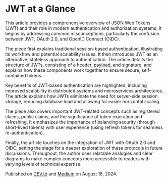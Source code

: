 # JWT at a Glance

This article provides a comprehensive overview of JSON Web Tokens (JWT) and their role in modern authentication and authorization systems. It begins by addressing common misconceptions, particularly the confusion between JWT, OAuth 2.0, and OpenID Connect (OIDC).

The piece first explains traditional session-based authentication, illustrating its workflow and potential scalability issues. It then introduces JWT as an alternative, stateless approach to authentication. The article details the structure of JWTs, consisting of a header, payload, and signature, and explains how these components work together to ensure secure, self-contained tokens.

Key benefits of JWT-based authentication are highlighted, including improved scalability in distributed systems and microservices architectures. The article explains how JWTs eliminate the need for server-side session storage, reducing database load and allowing for easier horizontal scaling.

The piece also covers important JWT-related concepts such as registered claims, public claims, and the significance of token expiration and refreshing. It emphasizes the importance of balancing security (through short-lived tokens) with user experience (using refresh tokens for seamless re-authentication).

Finally, the article touches on the integration of JWT with OAuth 2.0 and OIDC, setting the stage for a deeper exploration of these protocols in future discussions. Throughout, the author uses relatable analogies and clear diagrams to make complex concepts more accessible to readers with varying levels of technical expertise.

Published on [DEV.to](https://dev.to/eugene-zimin/jwt-at-a-glance-4f1d) and [Medium](https://medium.com/@eugene-zimin/jwt-at-a-glance-0357387417d4) on August 18, 2024.
